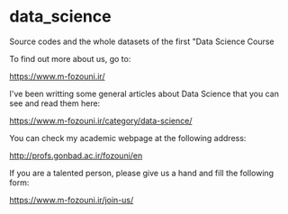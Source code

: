 # data_science
Source codes and the whole datasets of the first "Data Science Course

To find out more about us, go to:

https://www.m-fozouni.ir/

I've been writting some general articles about Data Science that you can see and read them here:

https://www.m-fozouni.ir/category/data-science/

You can check my academic webpage at the following address:

http://profs.gonbad.ac.ir/fozouni/en

If you are a talented person, please give us a hand and fill the following form:

https://www.m-fozouni.ir/join-us/ 
